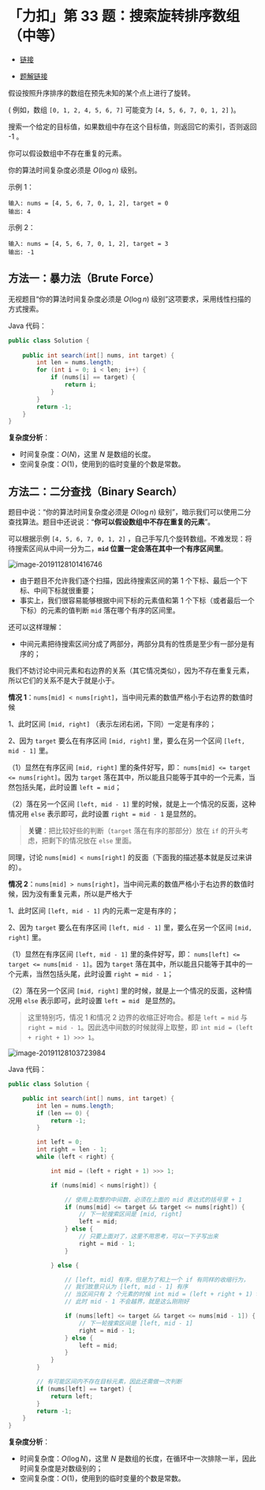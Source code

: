 # 「力扣」第 33 题：搜索旋转排序数组（中等）

+ [链接](https://leetcode-cn.com/problems/search-in-rotated-sorted-array/)

+ [题解链接](https://leetcode-cn.com/problems/search-in-rotated-sorted-array/solution/er-fen-fa-python-dai-ma-java-dai-ma-by-liweiwei141/)

假设按照升序排序的数组在预先未知的某个点上进行了旋转。

( 例如，数组 `[0, 1, 2, 4, 5, 6, 7]` 可能变为 `[4, 5, 6, 7, 0, 1, 2]` )。

搜索一个给定的目标值，如果数组中存在这个目标值，则返回它的索引，否则返回 -1 。

你可以假设数组中不存在重复的元素。

你的算法时间复杂度必须是 $O(\log n)$ 级别。

示例 1：

```
输入: nums = [4, 5, 6, 7, 0, 1, 2], target = 0
输出: 4
```

示例 2：

```
输入: nums = [4, 5, 6, 7, 0, 1, 2], target = 3
输出: -1
```

## 方法一：暴力法（Brute Force）

无视题目“你的算法时间复杂度必须是 $O(\log n)$ 级别”这项要求，采用线性扫描的方式搜索。

Java 代码：

```java
public class Solution {
    
    public int search(int[] nums, int target) {
        int len = nums.length;
        for (int i = 0; i < len; i++) {
            if (nums[i] == target) {
                return i;
            }
        }
        return -1;
    }
}
```

**复杂度分析**：

+ 时间复杂度：$O(N)$，这里 $N$ 是数组的长度。
+ 空间复杂度：$O(1)$，使用到的临时变量的个数是常数。

## 方法二：二分查找（Binary Search）

题目中说：“你的算法时间复杂度必须是 $O(\log n)$ 级别”，暗示我们可以使用二分查找算法。题目中还说说：“**你可以假设数组中不存在重复的元素**”。

可以根据示例 `[4, 5, 6, 7, 0, 1, 2]` ，自己手写几个旋转数组。不难发现：将待搜索区间从中间一分为二，**`mid` 位置一定会落在其中一个有序区间里**。

![image-20191128101416746](https://tva1.sinaimg.cn/large/006y8mN6ly1g9dk987cj0j310b0u0div.jpg)

+ 由于题目不允许我们逐个扫描，因此待搜索区间的第 1 个下标、最后一个下标、中间下标就很重要；
+ 事实上，我们很容易能够根据中间下标的元素值和第 1 个下标（或者最后一个下标）的元素的值判断 `mid` 落在哪个有序的区间里。

还可以这样理解：

+ 中间元素把待搜索区间分成了两部分，两部分具有的性质是至少有一部分是有序的；

我们不妨讨论中间元素和右边界的关系（其它情况类似），因为不存在重复元素，所以它们的关系不是大于就是小于。

**情况 1**：`nums[mid] < nums[right]`，当中间元素的数值严格小于右边界的数值时候

1、此时区间  `[mid, right]` （表示左闭右闭，下同）一定是有序的；

2、因为 `target` 要么在有序区间   `[mid, right]` 里，要么在另一个区间   `[left, mid - 1]` 里。

（1）显然在有序区间   `[mid, right]` 里的条件好写，即：  `nums[mid] <= target <= nums[right]`。因为 `target` 落在其中，所以能且只能等于其中的一个元素，当然包括头尾，此时设置 `left = mid`；

（2）落在另一个区间 `[left, mid - 1]` 里的时候，就是上一个情况的反面，这种情况用 `else` 表示即可，此时设置 `right = mid - 1` 是显然的。

> **关键**：把比较好些的判断（`target` 落在有序的那部分）放在 `if` 的开头考虑，把剩下的情况放在 `else` 里面。

同理，讨论 `nums[mid] < nums[right]` 的反面（下面我的描述基本就是反过来讲的）。

**情况 2**：`nums[mid] > nums[right]`，当中间元素的数值严格小于右边界的数值时候，因为没有重复元素，所以是严格大于

1、此时区间  `[left, mid - 1]` 内的元素一定是有序的；

2、因为 `target` 要么在有序区间   `[left, mid - 1]` 里，要么在另一个区间   `[mid, right]` 里。

（1）显然在有序区间   `[left, mid - 1]` 里的条件好写，即：  `nums[left] <= target <= nums[mid - 1]`。因为 `target` 落在其中，所以能且只能等于其中的一个元素，当然包括头尾，此时设置 `right = mid - 1`；

（2）落在另一个区间 `[mid, right]` 里的时候，就是上一个情况的反面，这种情况用 `else` 表示即可，此时设置 `left = mid ` 是显然的。

> 这里特别巧，情况 1 和情况 2 边界的收缩正好吻合。都是 `left = mid` 与 `right = mid - 1`。因此选中间数的时候就得上取整，即  `int mid = (left + right + 1) >>> 1`。
>

![image-20191128103723984](https://tva1.sinaimg.cn/large/006y8mN6ly1g9dk95gjojj30uk0bet9g.jpg)

Java 代码：

```java
public class Solution {

    public int search(int[] nums, int target) {
        int len = nums.length;
        if (len == 0) {
            return -1;
        }

        int left = 0;
        int right = len - 1;
        while (left < right) {

            int mid = (left + right + 1) >>> 1;

            if (nums[mid] < nums[right]) {

                // 使用上取整的中间数，必须在上面的 mid 表达式的括号里 + 1
                if (nums[mid] <= target && target <= nums[right]) {
                    // 下一轮搜索区间是 [mid, right]
                    left = mid;
                } else {
                    // 只要上面对了，这里不用思考，可以一下子写出来
                    right = mid - 1;
                }

            } else {

                // [left, mid] 有序，但是为了和上一个 if 有同样的收缩行为，
                // 我们故意只认为 [left, mid - 1] 有序
                // 当区间只有 2 个元素的时候 int mid = (left + right + 1) >>> 1; 一定会取到右边
                // 此时 mid - 1 不会越界，就是这么刚刚好

                if (nums[left] <= target && target <= nums[mid - 1]) {
                    // 下一轮搜索区间是 [left, mid - 1]
                    right = mid - 1;
                } else {
                    left = mid;
                }
            }
        }

        // 有可能区间内不存在目标元素，因此还需做一次判断
        if (nums[left] == target) {
            return left;
        }
        return -1;
    }
}
```

**复杂度分析**：

+ 时间复杂度：$O(\log N)$，这里 $N$ 是数组的长度，在循环中一次排除一半，因此时间复杂度是对数级别的；
+ 空间复杂度：$O(1)$，使用到的临时变量的个数是常数。
